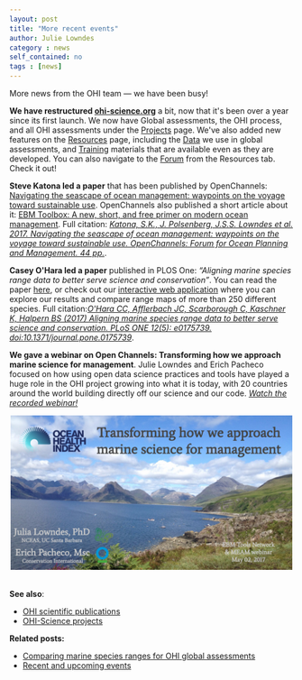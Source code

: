 ```yaml
---
layout: post
title: "More recent events"
author: Julie Lowndes
category : news 
self_contained: no
tags : [news]
---
```


More news from the OHI team — we have been busy!  

**We have restructured [ohi-science.org](http://ohi-science.org)** a bit, now that it's been over a year since its first launch. We now have Global assessments, the OHI process, and all OHI assessments under the [Projects](/projects) page. We've also added new features on the [Resources](/resources) page, including the [Data](/data) we use in global assessments, and [Training](/training) materials that are available even as they are developed. You can also navigate to the [Forum](/forum) from the Resources tab. Check it out!  

**Steve Katona led a paper** that has been published by OpenChannels: [Navigating the seascape of ocean management: waypoints on the voyage toward sustainable use](https://www.openchannels.org/literature/16817). OpenChannels also published a short article about it: [EBM Toolbox: A new, short, and free primer on modern ocean management](https://meam.openchannels.org/news/meam/ebm-toolbox-new-short-and-free-primer-modern-ocean-management). Full citation: [*Katona, S.K., J. Polsenberg, J.S.S. Lowndes et al. 2017. Navigating the seascape of ocean management: waypoints on the voyage toward sustainable use. OpenChannels: Forum for Ocean Planning and Management. 44 pp.*](https://www.openchannels.org/literature/16817).

**Casey O'Hara led a paper** published in PLOS One: *“Aligning marine species range data to better serve science and conservation”*. You can read the paper [here](http://journals.plos.org/plosone/article?id=10.1371/journal.pone.0175739), or check out our [interactive web application](http://ohi-science.nceas.ucsb.edu/plos_marine_rangemaps) where you can explore our results and compare range maps of more than 250 different species.  Full citation:[*O'Hara CC, Afflerbach JC, Scarborough C, Kaschner K, Halpern BS (2017) Aligning marine species range data to better serve science and conservation. PLoS ONE 12(5): e0175739. doi:10.1371/journal.pone.0175739*](http://journals.plos.org/plosone/article?id=10.1371/journal.pone.0175739). 


**We gave a webinar on Open Channels: Transforming how we approach marine science for management**. Julie Lowndes and Erich Pacheco focused on how using open data science practices and tools have played a huge role in the OHI project growing into what it is today, with 20 countries around the world building directly off our science and our code. [*Watch the recorded webinar!*](https://www.openchannels.org/webinars/2017/using-ocean-health-index-integrated-tool-implementing-ebm-and-coastal-management)  

<center><img src="../assets/downloads/other/webinar-frontpage.png" width="500px"></center>

<br>

**See also**: 

- [OHI scientific publications](http://ohi-science.org/resources/publications/)
- [OHI-Science projects](http://ohi-science.org/projects/)  

**Related posts:** 

- [Comparing marine species ranges for OHI global assessments](http://ohi-science.org/news/comparing-marine-species-ranges)
- [Recent and upcoming events](http://ohi-science.org/news/recent-and-upcoming-events)